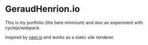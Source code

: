# GeraudHenrion.io
This is my portfolio (the bare minimum) and also an experiment with cyclejs/webpack.

Inspired by [next.js](https://github.com/zeit/next.js/) and works as a static site renderer.
